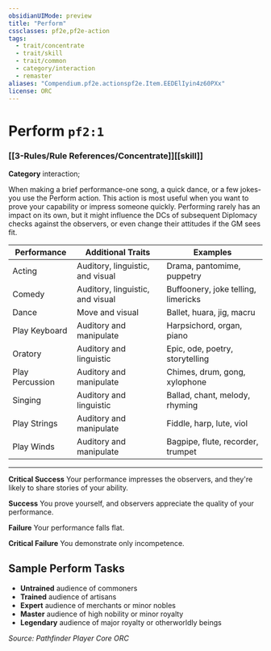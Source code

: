 ```yaml
---
obsidianUIMode: preview
title: "Perform"
cssclasses: pf2e,pf2e-action
tags:
  - trait/concentrate
  - trait/skill
  - trait/common
  - category/interaction
  - remaster
aliases: "Compendium.pf2e.actionspf2e.Item.EEDElIyin4z60PXx"
license: ORC
---
```

# Perform `pf2:1`

### [[3-Rules/Rule References/Concentrate]][[skill]]

**Category** interaction; 




When making a brief performance-one song, a quick dance, or a few jokes-you use the Perform action. This action is most useful when you want to prove your capability or impress someone quickly. Performing rarely has an impact on its own, but it might influence the DCs of subsequent Diplomacy checks against the observers, or even change their attitudes if the GM sees fit.

  

| Performance | Additional Traits | Examples |
| --- | --- | --- |
| Acting | Auditory, linguistic, and visual | Drama, pantomime, puppetry |
| Comedy | Auditory, linguistic, and visual | Buffoonery, joke telling, limericks |
| Dance | Move and visual | Ballet, huara, jig, macru |
| Play Keyboard | Auditory and manipulate | Harpsichord, organ, piano |
| Oratory | Auditory and linguistic | Epic, ode, poetry, storytelling |
| Play Percussion | Auditory and manipulate | Chimes, drum, gong, xylophone |
| Singing | Auditory and linguistic | Ballad, chant, melody, rhyming |
| Play Strings | Auditory and manipulate | Fiddle, harp, lute, viol |
| Play Winds | Auditory and manipulate | Bagpipe, flute, recorder, trumpet |

* * *

**Critical Success** Your performance impresses the observers, and they're likely to share stories of your ability.

**Success** You prove yourself, and observers appreciate the quality of your performance.

**Failure** Your performance falls flat.

**Critical Failure** You demonstrate only incompetence.

## Sample Perform Tasks

*   **Untrained** audience of commoners
*   **Trained** audience of artisans
*   **Expert** audience of merchants or minor nobles
*   **Master** audience of high nobility or minor royalty
*   **Legendary** audience of major royalty or otherworldly beings

*Source: Pathfinder Player Core*
*ORC*